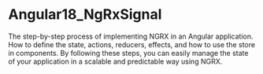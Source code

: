 # Angular18_NgRxSignal
The step-by-step process of implementing NGRX in an Angular application. How to define the state, actions, reducers, effects, and how to use the store in components. By following these steps, you can easily manage the state of your application in a scalable and predictable way using NGRX.
